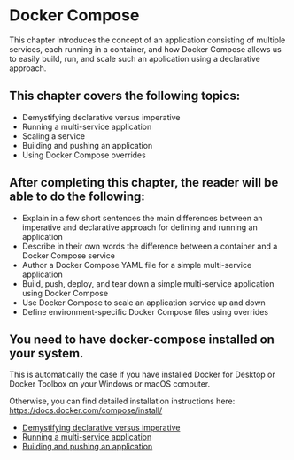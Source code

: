 # Docker Compose

This chapter introduces the concept of an application consisting of multiple services, each running in a container, and how Docker Compose allows us to easily build, run, and scale such an application using a declarative approach.

## This chapter covers the following topics:

- Demystifying declarative versus imperative
- Running a multi-service application
- Scaling a service
- Building and pushing an application
- Using Docker Compose overrides

## After completing this chapter, the reader will be able to do the following:

- Explain in a few short sentences the main differences between an imperative and declarative approach for defining and running an application
- Describe in their own words the difference between a container and a Docker Compose service
- Author a Docker Compose YAML file for a simple multi-service application
- Build, push, deploy, and tear down a simple multi-service application using Docker Compose
- Use Docker Compose to scale an application service up and down
- Define environment-specific Docker Compose files using overrides


## You need to have **docker-compose** installed on your system. 

This is automatically the case if you have installed Docker for Desktop or Docker Toolbox on your Windows or macOS computer. 

Otherwise, you can find detailed installation instructions here: https://docs.docker.com/compose/install/

- [Demystifying declarative versus imperative](demystifying-declarative-versus-imperative.md)
- [Running a multi-service application](running-a-multi-service-application.md)
- [Building and pushing an application](building-and-pushing-an-application.md)